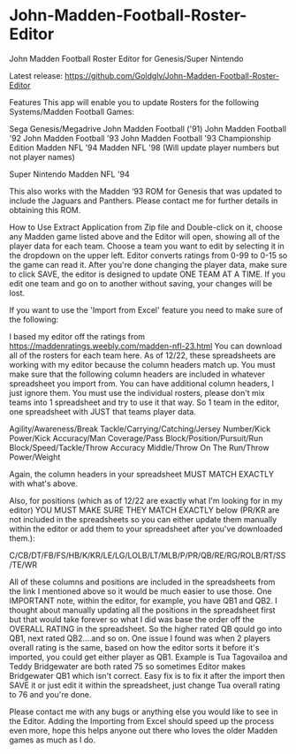# John-Madden-Football-Roster-Editor
John Madden Football Roster Editor for Genesis/Super Nintendo

Latest release: https://github.com/Goldglv/John-Madden-Football-Roster-Editor

Features
This app will enable you to update Rosters for the following Systems/Madden Football Games:

Sega Genesis/Megadrive
John Madden Football ('91)
John Madden Football '92
John Madden Football '93
John Madden Football '93 Championship Edition
Madden NFL '94
Madden NFL '98 (Will update player numbers but not player names)

Super Nintendo
Madden NFL '94

This also works with the Madden ‘93 ROM for Genesis that was updated to include the Jaguars and Panthers. Please contact me for further details in obtaining this ROM.

How to Use
Extract Application from Zip file and Double-click on it, choose any Madden game listed above and the Editor will open, showing all of the player data for each team.  Choose a team you want to edit by selecting it in the dropdown on the upper left.  Editor converts ratings from 0-99 to 0-15 so the game can read it.  After you're done changing the player data, make sure to click SAVE, the editor is designed to update ONE TEAM AT A TIME.  If you edit one team and go on to another without saving, your changes will be lost.

If you want to use the 'Import from Excel' feature you need to make sure of the following:

I based my editor off the ratings from https://maddenratings.weebly.com/madden-nfl-23.html 
You can download all of the rosters for each team here.  As of 12/22, these spreadsheets are working with my editor because the column headers match up.  You must make sure that the following column headers are included in whatever spreadsheet you import from.  You can have additional column headers, I just ignore them.  You must use the individual rosters, please don't mix teams into 1 spreadsheet and try to use it that way.  So 1 team in the editor, one spreadsheet with JUST that teams player data.

Agility/Awareness/Break Tackle/Carrying/Catching/Jersey Number/Kick Power/Kick Accuracy/Man Coverage/Pass Block/Position/Pursuit/Run Block/Speed/Tackle/Throw Accuracy Middle/Throw On The Run/Throw Power/Weight

Again, the column headers in your spreadsheet MUST MATCH EXACTLY with what's above.

Also, for positions (which as of 12/22 are exactly what I'm looking for in my editor) YOU MUST MAKE SURE THEY MATCH EXACTLY below (PR/KR are not included in the spreadsheets so you can either update them manually within the editor or add them to your spreadsheet after you've downloaded them.):

C/CB/DT/FB/FS/HB/K/KR/LE/LG/LOLB/LT/MLB/P/PR/QB/RE/RG/ROLB/RT/SS/TE/WR

All of these columns and positions are included in the spreadsheets from the link I mentioned above so it would be much easier to use those.  One IMPORTANT note, within the editor, for example, you have QB1 and QB2.  I thought about manually updating all the positions in the spreadsheet first but that would take forever so what I did was base the order off the OVERALL RATING in the spreadsheet.  So the higher rated QB qould go into QB1, next rated QB2....and so on.  One issue I found was when 2 players overall rating is the same, based on how the editor sorts it before it's imported, you could get either player as QB1.  Example is Tua Tagovailoa and Teddy Bridgewater are both rated 75 so sometimes Editor makes Bridgewater QB1 which isn't correct.  Easy fix is to fix it after the import then SAVE it or just edit it within the spreadsheet, just change Tua overall rating to 76 and you're done.

Please contact me with any bugs or anything else you would like to see in the Editor.  Adding the Importing from Excel should speed up the process even more, hope this helps anyone out there who loves the older Madden games as much as I do. 
